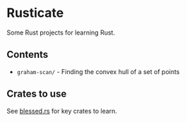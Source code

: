 # Rusticate
Some Rust projects for learning Rust.

## Contents

* `graham-scan/` - Finding the convex hull of a set of points

## Crates to use

See [blessed.rs](https://blessed.rs/crates) for key crates to learn.